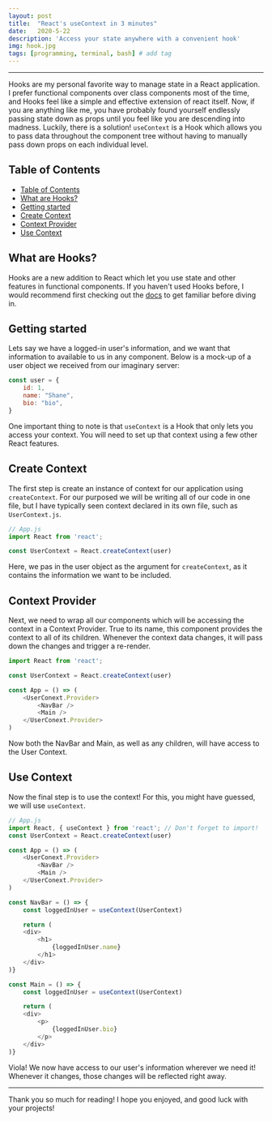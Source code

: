 ```yaml
---
layout: post
title:  "React's useContext in 3 minutes"
date:   2020-5-22
description: 'Access your state anywhere with a convenient hook'
img: hook.jpg
tags: [programming, terminal, bash] # add tag
---
```

---

Hooks are my personal favorite way to manage state in a React application. I prefer functional components over class components most of the time, and Hooks feel like a simple and effective extension of react itself. Now, if you are anything like me, you have probably found yourself endlessly passing state down as props until you feel like you are descending into madness. Luckily, there is a solution! `useContext` is a Hook which allows you to pass data throughout the component tree without having to manually pass down props on each individual level.

## Table of Contents

- [Table of Contents](#table-of-contents)
- [What are Hooks?](#what-are-hooks)
- [Getting started](#getting-started)
- [Create Context](#create-context)
- [Context Provider](#context-provider)
- [Use Context](#use-context)

## What are Hooks?

Hooks are a new addition to React which let you use state and other features in functional components. If you haven't used Hooks before, I would recommend first checking out the [docs](https://reactjs.org/docs/hooks-intro.html) to get familiar before diving in.

## Getting started

Lets say we have a logged-in user's information, and we want that information to available to us in any component. Below is a mock-up of a user object we received from our imaginary server:

```js
const user = {
    id: 1,
    name: "Shane",
    bio: "bio",
}
```

One important thing to note is that `useContext` is a Hook that only lets you access your context. You will need to set up that context using a few other React features.

## Create Context

The first step is create an instance of context for our application using `createContext`. For our purposed we will be writing all of our code in one file, but I have typically seen context declared in its own file, such as `UserContext.js`.

```js
// App.js
import React from 'react';

const UserContext = React.createContext(user)
```

Here, we pas in the user object as the argument for `createContext`, as it contains the information we want to be included.

## Context Provider

Next, we need to wrap all our components which will be accessing the context in a Context Provider. True to its name, this component provides the context to all of its children. Whenever the context data changes, it will pass down the changes and trigger a re-render.

```js
import React from 'react';

const UserContext = React.createContext(user)

const App = () => (
    <UserConext.Provider>
        <NavBar />
        <Main />
    </UserConext.Provider>
)
```

Now both the NavBar and Main, as well as any children, will have access to the User Context.

## Use Context

Now the final step is to use the context! For this, you might have guessed, we will use `useContext`.

```js
// App.js
import React, { useContext } from 'react'; // Don't forget to import!
const UserContext = React.createContext(user)

const App = () => (
    <UserConext.Provider>
        <NavBar />
        <Main />
    </UserConext.Provider>
)

const NavBar = () => {
    const loggedInUser = useContext(UserContext)

    return (
    <div>
        <h1>
            {loggedInUser.name}
        </h1>
    </div>
)}

const Main = () => {
    const loggedInUser = useContext(UserContext)

    return (
    <div>
        <p>
            {loggedInUser.bio}
        </p>
    </div>
)}
```

Viola! We now have access to our user's information wherever we need it! Whenever it changes, those changes will be reflected right away.

---

Thank you so much for reading! I hope you enjoyed, and good luck with your projects!
